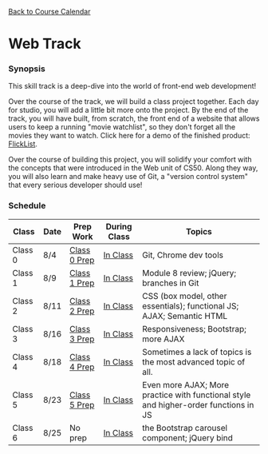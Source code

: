 [Back to Course Calendar](../..)

# Web Track

### Synopsis

This skill track is a deep-dive into the world of front-end web development!

Over the course of the track, we will build a class project together. Each day for studio, you will add a little bit more onto the project. By the end of the track, you will have built, from scratch, the front end of a website that allows users to keep a running "movie watchlist", so they don't forget all the movies they want to watch. Click here for a demo of the finished product: <a href="http://education.launchcode.org/flicklist" target="_blank"/>FlickList</a>.

Over the course of building this project, you will solidify your comfort with the concepts that were introduced in the Web unit of CS50. Along they way, you will also learn and make heavy use of Git, a "version control system" that every serious developer should use!

### Schedule

Class | Date | Prep Work | During Class | Topics
|------|----|----------|--------------|-------|
Class 0 | 8/4 | [Class 0 Prep](./materials/class0-prep) | [In Class](./materials/class0) | Git, Chrome dev tools | 
Class 1 | 8/9 | [Class 1 Prep](./materials/class1-prep) | [In Class](./materials/class1) | Module 8 review; jQuery; branches in Git | 
Class 2 | 8/11 | [Class 2 Prep](./materials/class2-prep) | [In Class](./materials.class2) | CSS (box model, other essentials); functional JS; AJAX; Semantic HTML |
Class 3 | 8/16 | [Class 3 Prep](./materials/class3-prep) | [In Class](./materials/class3) | Responsiveness; Bootstrap; more AJAX | 
Class 4 | 8/18 | [Class 4 Prep](./materials/class4-prep) | [In Class](./materials/class4) | Sometimes a lack of topics is the most advanced topic of all. |
Class 5 | 8/23 | [Class 5 Prep](./materials/class5-prep) | [In Class](./materials/class5) | Even more AJAX; More practice with functional style and higher-order functions in JS   | 
Class 6 | 8/25 | No prep | [In Class](./materials/class6) | the Bootstrap carousel component; jQuery bind |


